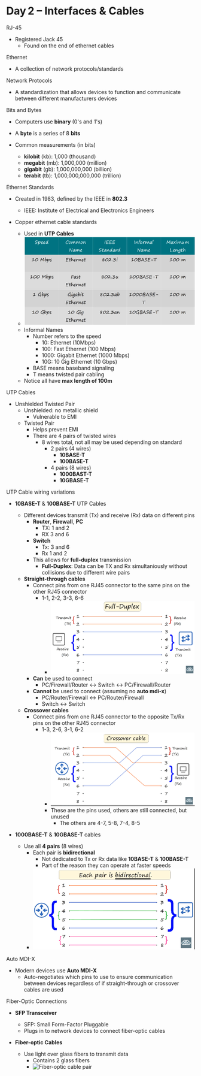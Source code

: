 # Day 2 – Interfaces & Cables

RJ-45

* Registered Jack 45
    * Found on the end of ethernet cables

Ethernet

* A collection of network protocols/standards

Network Protocols

* A standardization that allows devices to function and communicate between different manufacturers devices

Bits and Bytes

* Computers use **binary** (0's and 1's)

* A **byte** is a series of 8 **bits**

* Common measurements (in bits)

    * **kilobit** (kb): 1,000 (thousand)
    * **megabit** (mb): 1,000,000 (million)
    * **gigabit** (gb): 1,000,000,000 (billion)
    * **terabit** (tb): 1,000,000,000,000 (trillion)

Ethernet Standards

* Created in 1983, defined by the IEEE in **802.3**
    * IEEE: Institute of Electrical and Electronics Engineers

* Copper ethernet cable standards
    * Used in **UTP Cables**
    * ![Table of standards](image.png)
    * Informal Names
        * Number refers to the speed
            * 10: Ethernet (10Mbps)
            * 100: Fast Ethernet (100 Mbps)
            * 1000: Gigabit Ethernet (1000 Mbps)
            * 10G: 10 Gig Ethernet (10 Gbps)
        * BASE means baseband signaling
        * T means twisted pair cabling
    * Notice all have **max length of 100m**

UTP Cables

* Unshielded Twisted Pair
    * Unshielded: no metallic shield
        * Vulnerable to EMI
    * Twisted Pair
        * Helps prevent EMI
        * There are 4 pairs of twisted wires
            * 8 wires total, not all may be used depending on standard
                * 2 pairs (4 wires)
                    * **10BASE-T**
                    * **100BASE-T**
                * 4 pairs (8 wires)
                    * **1000BAST-T**
                    * **10GBASE-T**
        
UTP Cable wiring variations

* **10BASE-T** & **100BASE-T** UTP Cables
    * Different devices transmit (Tx) and receive (Rx) data on different pins
        * **Router**, **Firewall**, **PC**
            * TX: 1 and 2
            * RX 3 and 6
        * **Switch**
            * Tx: 3 and 6
            * Rx 1 and 2
        * This allows for **full-duplex** transmission
            * **Full-Duplex**: Data can be TX and Rx simultaniously without collisions due to different wire pairs
    * **Straight-through cables**
        * Connect pins from one RJ45 connector to the same pins on the other RJ45 connector
            * 1-1, 2-2, 3-3, 6-6
                * ![Diagram of straight-through cable](image-1.png)
        * **Can** be used to connect
            * PC/Firewall/Router <-> Switch <-> PC/Firewall/Router
        * **Cannot** be used to connect (assuming no **auto mdi-x**)
            * PC/Router/Firewall <-> PC/Router/Firewall
            * Switch <-> Switch
    * **Crossover cables**
        * Connect pins from one RJ45 connector to the opposite Tx/Rx pins on the other RJ45 connector
            * 1-3, 2-6, 3-1, 6-2
                * ![Diagram of crossover cable](image-2.png)
                * These are the pins used, others are still connected, but unused
                    * The others are 4-7, 5-8, 7-4, 8-5

* **1000BASE-T** & **10GBASE-T** cables
    * Use all **4 pairs** (8 wires)
        * Each pair is **bidirectional**
            * Not dedicated to Tx or Rx data like **10BASE-T** & **100BASE-T**
            * Part of the reason they can operate at faster speeds
        * ![1000BASE-T & 10GBASE-T cables](image-4.png)

Auto MDI-X

* Modern devices use **Auto MDI-X**
    * Auto-negotiates which pins to use to ensure communication between devices regardless of if straight-through or crossover cables are used

Fiber-Optic Connections

* **SFP Transceiver**
    * SFP: Small Form-Factor Pluggable
    * Plugs in to network devices to connect fiber-optic cables

* **Fiber-optic Cables**
    * Use light over glass fibers to transmit data
        * Contains 2 glass fibers
        *  ![Fiber-optic cable pair](image-5.png)
        



